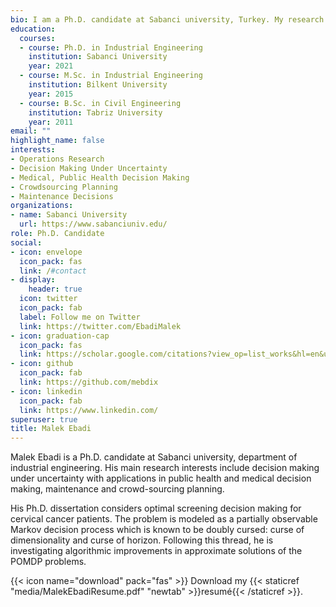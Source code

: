 ```yaml
---
bio: I am a Ph.D. candidate at Sabanci university, Turkey. My research interests include operations research, decision making under uncertainty with special focus on public health and medical decision making, decision making in crowdsourcing platforms, and maintenance. 
education:
  courses:
  - course: Ph.D. in Industrial Engineering
    institution: Sabanci University
    year: 2021
  - course: M.Sc. in Industrial Engineering
    institution: Bilkent University
    year: 2015
  - course: B.Sc. in Civil Engineering
    institution: Tabriz University
    year: 2011
email: ""
highlight_name: false
interests:
- Operations Research
- Decision Making Under Uncertainty
- Medical, Public Health Decision Making
- Crowdsourcing Planning
- Maintenance Decisions
organizations:
- name: Sabanci University
  url: https://www.sabanciuniv.edu/
role: Ph.D. Candidate
social:
- icon: envelope
  icon_pack: fas
  link: /#contact
- display:
    header: true
  icon: twitter
  icon_pack: fab
  label: Follow me on Twitter
  link: https://twitter.com/EbadiMalek
- icon: graduation-cap
  icon_pack: fas
  link: https://scholar.google.com/citations?view_op=list_works&hl=en&user=7X6CzPgAAAAJ
- icon: github
  icon_pack: fab
  link: https://github.com/mebdix
- icon: linkedin
  icon_pack: fab
  link: https://www.linkedin.com/
superuser: true
title: Malek Ebadi
---
```


Malek Ebadi is a Ph.D. candidate at Sabanci university, department of industrial engineering. His main research interests include decision making under uncertainty with applications in public health and medical decision making, maintenance and crowd-sourcing planning.

His Ph.D. dissertation considers optimal screening decision making for cervical cancer patients. The problem is modeled as a partially observable Markov decision process which is known to be doubly cursed: curse of dimensionality and curse of horizon. Following this thread, he is investigating algorithmic improvements in approximate solutions of the POMDP problems.   

{{< icon name="download" pack="fas" >}} Download my {{< staticref "media/MalekEbadiResume.pdf" "newtab" >}}resumé{{< /staticref >}}.
